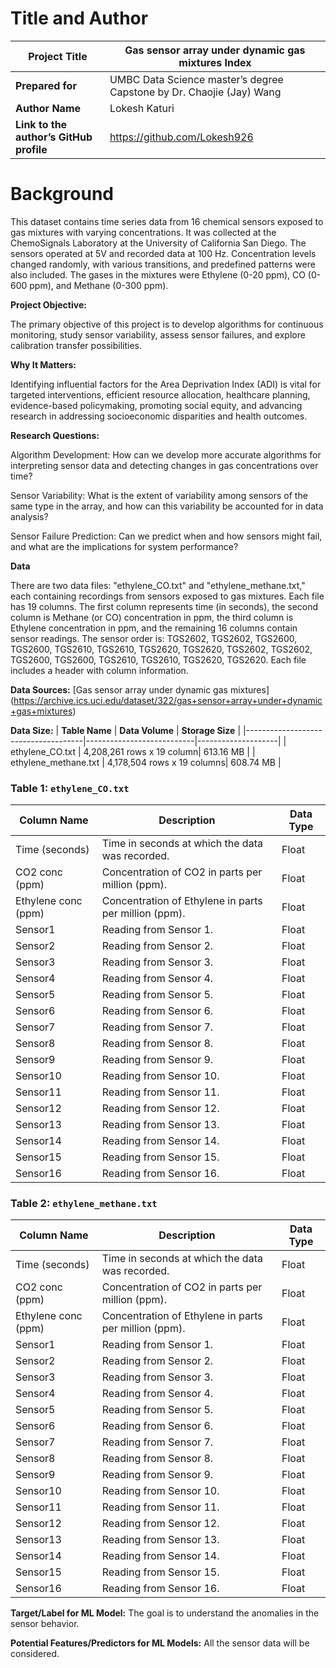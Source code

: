# Title and Author

| **Project Title**                   | Gas sensor array under dynamic gas mixtures Index |
|-------------------------------------|-----------------------------------------------------------------------------------|
| **Prepared for**                    | UMBC Data Science master’s degree Capstone by Dr. Chaojie (Jay) Wang              |
| **Author Name**                     | Lokesh Katuri                                                                     |
| **Link to the author’s GitHub profile**| https://github.com/Lokesh926                   |

# Background

This dataset contains time series data from 16 chemical sensors exposed to gas mixtures with varying concentrations. It was collected at the ChemoSignals Laboratory at the University of California San Diego. The sensors operated at 5V and recorded data at 100 Hz. Concentration levels changed randomly, with various transitions, and predefined patterns were also included. The gases in the mixtures were Ethylene (0-20 ppm), CO (0-600 ppm), and Methane (0-300 ppm).

**Project Objective:**

The primary objective of this project is to develop algorithms for continuous monitoring, study sensor variability, assess sensor failures, and explore calibration transfer possibilities.

**Why It Matters:**

Identifying influential factors for the Area Deprivation Index (ADI) is vital for targeted interventions, efficient resource allocation, healthcare planning, evidence-based policymaking, promoting social equity, and advancing research in addressing socioeconomic disparities and health outcomes.

**Research Questions:**

Algorithm Development: How can we develop more accurate algorithms for interpreting sensor data and detecting changes in gas concentrations over time?

Sensor Variability: What is the extent of variability among sensors of the same type in the array, and how can this variability be accounted for in data analysis?

Sensor Failure Prediction: Can we predict when and how sensors might fail, and what are the implications for system performance?

**Data**

There are two data files: "ethylene_CO.txt" and "ethylene_methane.txt," each containing recordings from sensors exposed to gas mixtures. Each file has 19 columns. The first column represents time (in seconds), the second column is Methane (or CO) concentration in ppm, the third column is Ethylene concentration in ppm, and the remaining 16 columns contain sensor readings. The sensor order is: TGS2602, TGS2602, TGS2600, TGS2600, TGS2610, TGS2610, TGS2620, TGS2620, TGS2602, TGS2602, TGS2600, TGS2600, TGS2610, TGS2610, TGS2620, TGS2620. Each file includes a header with column information.

**Data Sources:** [Gas sensor array under dynamic gas mixtures]
(https://archive.ics.uci.edu/dataset/322/gas+sensor+array+under+dynamic+gas+mixtures)

**Data Size:** 
| **Table Name**                      | **Data Volume**           | **Storage Size**  |
|-------------------------------------|---------------------------|--------------------|
|  ethylene_CO.txt                    | 4,208,261 rows x 19 column| 613.16 MB           |
| ethylene_methane.txt                | 4,178,504 rows x 19 columns| 608.74 MB          |



### Table 1: `ethylene_CO.txt`

| Column Name         | Description                                      | Data Type |
|---------------------|--------------------------------------------------|-----------|
| Time (seconds)     | Time in seconds at which the data was recorded.   | Float     |
| CO2 conc (ppm)      | Concentration of CO2 in parts per million (ppm). | Float     |
| Ethylene conc (ppm)| Concentration of Ethylene in parts per million (ppm).| Float  |
| Sensor1             | Reading from Sensor 1.                           | Float     |
| Sensor2             | Reading from Sensor 2.                           | Float     |
| Sensor3             | Reading from Sensor 3.                           | Float     |
| Sensor4             | Reading from Sensor 4.                           | Float     |
| Sensor5             | Reading from Sensor 5.                           | Float     |
| Sensor6             | Reading from Sensor 6.                           | Float     |
| Sensor7             | Reading from Sensor 7.                           | Float     |
| Sensor8             | Reading from Sensor 8.                           | Float     |
| Sensor9             | Reading from Sensor 9.                           | Float     |
| Sensor10            | Reading from Sensor 10.                          | Float     |
| Sensor11            | Reading from Sensor 11.                          | Float     |
| Sensor12            | Reading from Sensor 12.                          | Float     |
| Sensor13            | Reading from Sensor 13.                          | Float     |
| Sensor14            | Reading from Sensor 14.                          | Float     |
| Sensor15            | Reading from Sensor 15.                          | Float     |
| Sensor16            | Reading from Sensor 16.                          | Float     |


### Table 2: `ethylene_methane.txt`

| Column Name         | Description                                      | Data Type |
|---------------------|--------------------------------------------------|-----------|
| Time (seconds)     | Time in seconds at which the data was recorded.   | Float     |
| CO2 conc (ppm)      | Concentration of CO2 in parts per million (ppm). | Float     |
| Ethylene conc (ppm)| Concentration of Ethylene in parts per million (ppm).| Float  |
| Sensor1             | Reading from Sensor 1.                           | Float     |
| Sensor2             | Reading from Sensor 2.                           | Float     |
| Sensor3             | Reading from Sensor 3.                           | Float     |
| Sensor4             | Reading from Sensor 4.                           | Float     |
| Sensor5             | Reading from Sensor 5.                           | Float     |
| Sensor6             | Reading from Sensor 6.                           | Float     |
| Sensor7             | Reading from Sensor 7.                           | Float     |
| Sensor8             | Reading from Sensor 8.                           | Float     |
| Sensor9             | Reading from Sensor 9.                           | Float     |
| Sensor10            | Reading from Sensor 10.                          | Float     |
| Sensor11            | Reading from Sensor 11.                          | Float     |
| Sensor12            | Reading from Sensor 12.                          | Float     |
| Sensor13            | Reading from Sensor 13.                          | Float     |
| Sensor14            | Reading from Sensor 14.                          | Float     |
| Sensor15            | Reading from Sensor 15.                          | Float     |
| Sensor16            | Reading from Sensor 16.                          | Float     |

**Target/Label for ML Model:** The goal is to understand the anomalies in the sensor behavior. 

**Potential Features/Predictors for ML Models:** All the sensor data will be considered.
